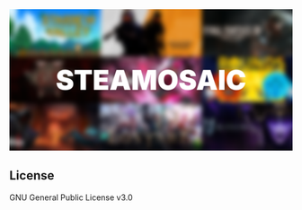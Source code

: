 <div align="center">
<img src="banner.png" alt="">
</div>

## License

GNU General Public License v3.0
